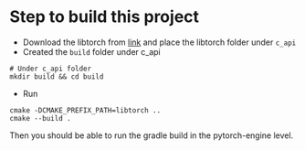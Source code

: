 # Step to build this project
- Download the libtorch from [link](https://download.pytorch.org/libtorch/cpu/libtorch-macos-1.4.0.zip)
and place the libtorch folder under `c_api`
- Created the `build` folder under c_api 
```
# Under c_api folder 
mkdir build && cd build
```
- Run
```
cmake -DCMAKE_PREFIX_PATH=libtorch ..
cmake --build .
```
Then you should be able to run the gradle build in the pytorch-engine level.
